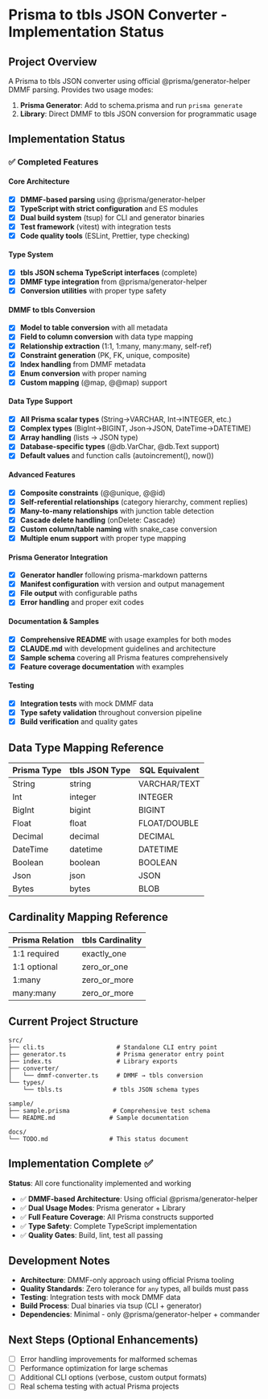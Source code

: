 # Prisma to tbls JSON Converter - Implementation Status

## Project Overview
A Prisma to tbls JSON converter using official @prisma/generator-helper DMMF parsing. Provides two usage modes:
1. **Prisma Generator**: Add to schema.prisma and run `prisma generate`
2. **Library**: Direct DMMF to tbls JSON conversion for programmatic usage

## Implementation Status

### ✅ Completed Features

#### Core Architecture
- [x] **DMMF-based parsing** using @prisma/generator-helper
- [x] **TypeScript with strict configuration** and ES modules
- [x] **Dual build system** (tsup) for CLI and generator binaries
- [x] **Test framework** (vitest) with integration tests
- [x] **Code quality tools** (ESLint, Prettier, type checking)

#### Type System
- [x] **tbls JSON schema TypeScript interfaces** (complete)
- [x] **DMMF type integration** from @prisma/generator-helper
- [x] **Conversion utilities** with proper type safety

#### DMMF to tbls Conversion
- [x] **Model to table conversion** with all metadata
- [x] **Field to column conversion** with data type mapping
- [x] **Relationship extraction** (1:1, 1:many, many:many, self-ref)
- [x] **Constraint generation** (PK, FK, unique, composite)
- [x] **Index handling** from DMMF metadata
- [x] **Enum conversion** with proper naming
- [x] **Custom mapping** (@map, @@map) support

#### Data Type Support
- [x] **All Prisma scalar types** (String→VARCHAR, Int→INTEGER, etc.)
- [x] **Complex types** (BigInt→BIGINT, Json→JSON, DateTime→DATETIME)
- [x] **Array handling** (lists → JSON type)
- [x] **Database-specific types** (@db.VarChar, @db.Text support)
- [x] **Default values** and function calls (autoincrement(), now())

#### Advanced Features
- [x] **Composite constraints** (@@unique, @@id)
- [x] **Self-referential relationships** (category hierarchy, comment replies)
- [x] **Many-to-many relationships** with junction table detection
- [x] **Cascade delete handling** (onDelete: Cascade)
- [x] **Custom column/table naming** with snake_case conversion
- [x] **Multiple enum support** with proper type mapping

#### Prisma Generator Integration
- [x] **Generator handler** following prisma-markdown patterns
- [x] **Manifest configuration** with version and output management
- [x] **File output** with configurable paths
- [x] **Error handling** and proper exit codes

#### Documentation & Samples
- [x] **Comprehensive README** with usage examples for both modes
- [x] **CLAUDE.md** with development guidelines and architecture
- [x] **Sample schema** covering all Prisma features comprehensively
- [x] **Feature coverage documentation** with examples

#### Testing
- [x] **Integration tests** with mock DMMF data
- [x] **Type safety validation** throughout conversion pipeline
- [x] **Build verification** and quality gates

## Data Type Mapping Reference

| Prisma Type | tbls JSON Type | SQL Equivalent |
|-------------|----------------|----------------|
| String      | string         | VARCHAR/TEXT   |
| Int         | integer        | INTEGER        |
| BigInt      | bigint         | BIGINT         |
| Float       | float          | FLOAT/DOUBLE   |
| Decimal     | decimal        | DECIMAL        |
| DateTime    | datetime       | DATETIME       |
| Boolean     | boolean        | BOOLEAN        |
| Json        | json           | JSON           |
| Bytes       | bytes          | BLOB           |

## Cardinality Mapping Reference

| Prisma Relation | tbls Cardinality |
|-----------------|------------------|
| 1:1 required    | exactly_one      |
| 1:1 optional    | zero_or_one      |
| 1:many          | zero_or_more     |
| many:many       | zero_or_more     |

## Current Project Structure
```
src/
├── cli.ts                    # Standalone CLI entry point
├── generator.ts              # Prisma generator entry point  
├── index.ts                  # Library exports
├── converter/
│   └── dmmf-converter.ts     # DMMF → tbls conversion
└── types/
    └── tbls.ts              # tbls JSON schema types

sample/
├── sample.prisma            # Comprehensive test schema
└── README.md               # Sample documentation

docs/
└── TODO.md                 # This status document
```

## Implementation Complete ✅
**Status**: All core functionality implemented and working
- ✅ **DMMF-based Architecture**: Using official @prisma/generator-helper
- ✅ **Dual Usage Modes**: Prisma generator + Library
- ✅ **Full Feature Coverage**: All Prisma constructs supported
- ✅ **Type Safety**: Complete TypeScript implementation
- ✅ **Quality Gates**: Build, lint, test all passing

## Development Notes
- **Architecture**: DMMF-only approach using official Prisma tooling
- **Quality Standards**: Zero tolerance for `any` types, all builds must pass
- **Testing**: Integration tests with mock DMMF data
- **Build Process**: Dual binaries via tsup (CLI + generator)
- **Dependencies**: Minimal - only @prisma/generator-helper + commander

## Next Steps (Optional Enhancements)
- [ ] Error handling improvements for malformed schemas
- [ ] Performance optimization for large schemas
- [ ] Additional CLI options (verbose, custom output formats)
- [ ] Real schema testing with actual Prisma projects